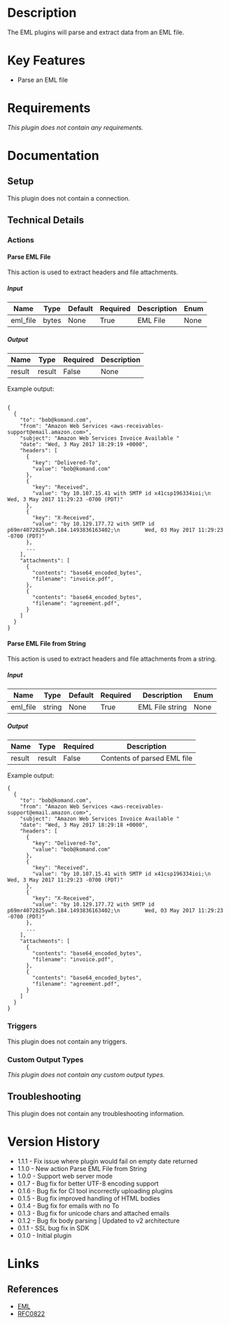 # Description

The EML plugins will parse and extract data from an EML file. 

# Key Features

* Parse an EML file

# Requirements

_This plugin does not contain any requirements._

# Documentation

## Setup

This plugin does not contain a connection.

## Technical Details

### Actions

#### Parse EML File

This action is used to extract headers and file attachments.

##### Input

|Name|Type|Default|Required|Description|Enum|
|----|----|-------|--------|-----------|----|
|eml_file|bytes|None|True|EML File|None|

##### Output

|Name|Type|Required|Description|
|----|----|--------|-----------|
|result|result|False|None|

Example output:

```

{
  {
    "to": "bob@komand.com",
    "from": "Amazon Web Services <aws-receivables-support@email.amazon.com>",
    "subject": "Amazon Web Services Invoice Available "
    "date": "Wed, 3 May 2017 18:29:19 +0000",
    "headers": [
      {
        "key": "Delivered-To",
        "value": "bob@komand.com"
      },
      {
        "key": "Received",
        "value": "by 10.107.15.41 with SMTP id x41csp196334ioi;\n        Wed, 3 May 2017 11:29:23 -0700 (PDT)"
      },
      {
        "key": "X-Received",
        "value": "by 10.129.177.72 with SMTP id p69mr4072825ywh.184.1493836163402;\n        Wed, 03 May 2017 11:29:23 -0700 (PDT)"
      },
      ...
    ],
    "attachments": [
      {
        "contents": "base64_encoded_bytes",
        "filename": "invoice.pdf",
      },
      {
        "contents": "base64_encoded_bytes",
        "filename": "agreement.pdf",
      }
    ]
  }
}

```

#### Parse EML File from String

This action is used to extract headers and file attachments from a string.

##### Input

|Name|Type|Default|Required|Description|Enum|
|----|----|-------|--------|-----------|----|
|eml_file|string|None|True|EML File string|None|

##### Output

|Name|Type|Required|Description|
|----|----|--------|-----------|
|result|result|False|Contents of parsed EML file|

Example output:

```
{
  {
    "to": "bob@komand.com",
    "from": "Amazon Web Services <aws-receivables-support@email.amazon.com>",
    "subject": "Amazon Web Services Invoice Available "
    "date": "Wed, 3 May 2017 18:29:18 +0000",
    "headers": [
      {
        "key": "Delivered-To",
        "value": "bob@komand.com"
      },
      {
        "key": "Received",
        "value": "by 10.107.15.41 with SMTP id x41csp196334ioi;\n        Wed, 3 May 2017 11:29:23 -0700 (PDT)"
      },
      {
        "key": "X-Received",
        "value": "by 10.129.177.72 with SMTP id p69mr4072825ywh.184.1493836163402;\n        Wed, 03 May 2017 11:29:23 -0700 (PDT)"
      },
      ...
    ],
    "attachments": [
      {
        "contents": "base64_encoded_bytes",
        "filename": "invoice.pdf",
      },
      {
        "contents": "base64_encoded_bytes",
        "filename": "agreement.pdf",
      }
    ]
  }
}
```

### Triggers

This plugin does not contain any triggers.

### Custom Output Types

_This plugin does not contain any custom output types._

## Troubleshooting

This plugin does not contain any troubleshooting information.

# Version History

* 1.1.1 - Fix issue where plugin would fail on empty date returned
* 1.1.0 - New action Parse EML File from String
* 1.0.0 - Support web server mode
* 0.1.7 - Bug fix for better UTF-8 encoding support
* 0.1.6 - Bug fix for CI tool incorrectly uploading plugins
* 0.1.5 - Bug fix improved handling of HTML bodies
* 0.1.4 - Bug fix for emails with no To
* 0.1.3 - Bug fix for unicode chars and attached emails
* 0.1.2 - Bug fix body parsing | Updated to v2 architecture
* 0.1.1 - SSL bug fix in SDK
* 0.1.0 - Initial plugin

# Links

## References

* [EML](http://forensicswiki.org/wiki/EML)
* [RFC0822](https://www.ietf.org/rfc/rfc0822.txt)


